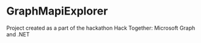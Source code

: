 # GraphMapiExplorer
Project created as a part of the hackathon Hack Together: Microsoft Graph and .NET
